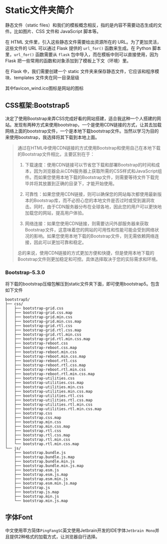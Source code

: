 # Static文件夹简介

静态文件（static files）和我们的模板概念相反，指的是内容不需要动态生成的文件。比如图片、CSS 文件和 JavaScript 脚本等。

在 HTML 文件里，引入这些静态文件需要给出资源所在的 URL。为了更加灵活，这些文件的 URL 可以通过 Flask 提供的 `url_for()` 函数来生成。在 Python 脚本里，`url_for()` 函数需要从 `flask` 包中导入，而在模板中则可以直接使用，因为 Flask 把一些常用的函数和对象添加到了模板上下文（环境）里。

在 Flask 中，我们需要创建一个 static 文件夹来保存静态文件，它应该和程序模块、templates 文件夹在同一目录层级

其中favicon_wind.ico图标是网站的图标

## CSS框架:Bootstrap5

决定了使用Bootstrap来弄CSS完成好看的网站搭建，适合我这种一个人搭建的网站。发现有两种方式来使用bootstrap，一个是使用CDN链接的方式，让其去加载网络上面的bootstrap文件，一个是本地下载bootstrap文件。当然以学习为目的来使用bootstrap，我选择将其下载到本地上面。

> 通过在HTML中使用CDN链接的方式使用Bootstrap和使用自己在本地下载的Bootstrap文件相比，主要区别在于：
>
> 1. 下载速度：使用CDN链接可以节省您下载和部署Bootstrap的时间和成本，因为浏览器会从CDN服务器上获取所需的CSS样式和JavaScript组件。而如果您使用本地下载的Bootstrap文件，则需要等待文件下载完毕并将其放置到正确的目录下，才能开始使用。
>
> 2. 可靠性：如果您使用CDN链接，则可以确保您的网站每次都使用最新版本的Bootstrap库，而不必担心您的本地文件是否过时或受到漏洞攻击。同时，由于CDN服务器分布在全球各地，因此您的用户可以更快地加载您的网站，提高用户体验。
>
> 3. 网络连接：如果您使用CDN链接，则需要访问外部服务器来获取Bootstrap文件，这意味着您的网站的可用性和性能可能会受到网络状况的影响。如果您使用本地下载的Bootstrap文件，则无需依赖网络连接，因此可以更加可靠和稳定。
>
> 总的来说，使用CDN链接的方式更加方便和快捷，但是使用本地下载的Bootstrap文件则更加稳定和可控。具体选择取决于您的实际需求和环境。

### Bootstrap-5.3.0

将下载的bootstrap压缩包解压到static文件夹下面，即可使用bootstrap5。包含如下文件

```shell
bootstrap5/
├── css/
│   ├── bootstrap-grid.css
│   ├── bootstrap-grid.css.map
│   ├── bootstrap-grid.min.css
│   ├── bootstrap-grid.min.css.map
│   ├── bootstrap-grid.rtl.css
│   ├── bootstrap-grid.rtl.css.map
│   ├── bootstrap-grid.rtl.min.css
│   ├── bootstrap-grid.rtl.min.css.map
│   ├── bootstrap-reboot.css
│   ├── bootstrap-reboot.css.map
│   ├── bootstrap-reboot.min.css
│   ├── bootstrap-reboot.min.css.map
│   ├── bootstrap-reboot.rtl.css
│   ├── bootstrap-reboot.rtl.css.map
│   ├── bootstrap-reboot.rtl.min.css
│   ├── bootstrap-reboot.rtl.min.css.map
│   ├── bootstrap-utilities.css
│   ├── bootstrap-utilities.css.map
│   ├── bootstrap-utilities.min.css
│   ├── bootstrap-utilities.min.css.map
│   ├── bootstrap-utilities.rtl.css
│   ├── bootstrap-utilities.rtl.css.map
│   ├── bootstrap-utilities.rtl.min.css
│   ├── bootstrap-utilities.rtl.min.css.map
│   ├── bootstrap.css
│   ├── bootstrap.css.map
│   ├── bootstrap.min.css
│   ├── bootstrap.min.css.map
│   ├── bootstrap.rtl.css
│   ├── bootstrap.rtl.css.map
│   ├── bootstrap.rtl.min.css
│   └── bootstrap.rtl.min.css.map
└── js/
    ├── bootstrap.bundle.js
    ├── bootstrap.bundle.js.map
    ├── bootstrap.bundle.min.js
    ├── bootstrap.bundle.min.js.map
    ├── bootstrap.esm.js
    ├── bootstrap.esm.js.map
    ├── bootstrap.esm.min.js
    ├── bootstrap.esm.min.js.map
    ├── bootstrap.js
    ├── bootstrap.js.map
    ├── bootstrap.min.js
    └── bootstrap.min.js.map

```



## 字体Font

中文使用苹方简体`PingFangSC`英文使用Jetbrain开发的IDE字体`Jetbrain Mono`并且提供2种格式的加载方式，让浏览器自行选择。
